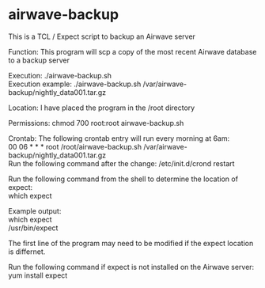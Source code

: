 # airwave-backup
This is a TCL / Expect script to backup an Airwave server

Function: This program will scp a copy of the most recent Airwave database to a backup server

Execution: ./airwave-backup.sh<br>
Execution example: ./airwave-backup.sh /var/airwave-backup/nightly_data001.tar.gz<br>

Location: I have placed the program in the /root directory

Permissions: chmod 700 root:root airwave-backup.sh

Crontab: The following crontab entry will run every morning at 6am:<br>
00 06 * * * root /root/airwave-backup.sh /var/airwave-backup/nightly_data001.tar.gz<br>
Run the following command after the change: /etc/init.d/crond restart

Run the following command from the shell to determine the location of expect:<br>
which expect

Example output:<br>
which expect<br>
/usr/bin/expect

The first line of the program may need to be modified if the expect location is differnet.

Run the following command if expect is not installed on the Airwave server:<br>
yum install expect
